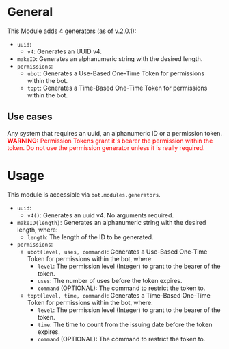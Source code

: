 # General
This Module adds 4 generators (as of v.2.0.1):
- `uuid`:
  - `v4`: Generates an UUID v4.
- `makeID`: Generates an alphanumeric string with the desired length.
- `permissions`:
  - `ubot`: Generates a Use-Based One-Time Token for permissions within the bot.
  - `topt`: Generates a Time-Based One-Time Token for permissions within the bot.

## Use cases
Any system that requires an uuid, an alphanumeric ID or a permission token.
<span style="color:red">**WARNING:** Permission Tokens grant it's bearer the permission within the token. Do not use the permission generator unless it is really required.</span>

# Usage
This module is accessible via `bot.modules.generators`.  

- `uuid`:
  - `v4()`: Generates an uuid v4. No arguments required.
- `makeID(length)`: Generates an alphanumeric string with the desired length, where:
  - `length`: The length of the ID to be generated.
- `permissions`:
  - `ubot(level, uses, command)`: Generates a Use-Based One-Time Token for permissions within the bot, where:
    - `level`: The permission level (Integer) to grant to the bearer of the token.
    - `uses`: The number of uses before the token expires.
    - `command` (OPTIONAL): The command to restrict the token to.
  - `topt(level, time, command)`: Generates a Time-Based One-Time Token for permissions within the bot, where:
    - `level`: The permission level (Integer) to grant to the bearer of the token.
    - `time`: The time to count from the issuing date before the token expires.
    - `command` (OPTIONAL): The command to restrict the token to.